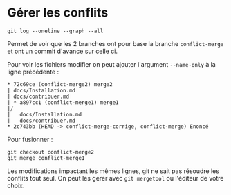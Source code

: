 # Gérer les conflits 

```
git log --oneline --graph --all
```
Permet de voir que les 2 branches ont pour base la branche `conflict-merge` et ont un commit d'avance sur celle ci.

Pour voir les fichiers modifier on peut ajouter l'argument `--name-only` à la ligne précédente : 

```
* 72c69ce (conflict-merge2) merge2
| docs/Installation.md
| docs/contribuer.md
| * a897cc1 (conflict-merge1) merge1
|/
|   docs/Installation.md
|   docs/contribuer.md
* 2c743bb (HEAD -> conflict-merge-corrige, conflict-merge) Enoncé
```

Pour fusionner :

```
git checkout conflict-merge2
git merge conflict-merge1
```

Les modifications impactant les mêmes lignes, git ne sait pas résoudre les conflits tout seul. On peut les gérer avec `git mergetool` ou l'éditeur de votre choix.

